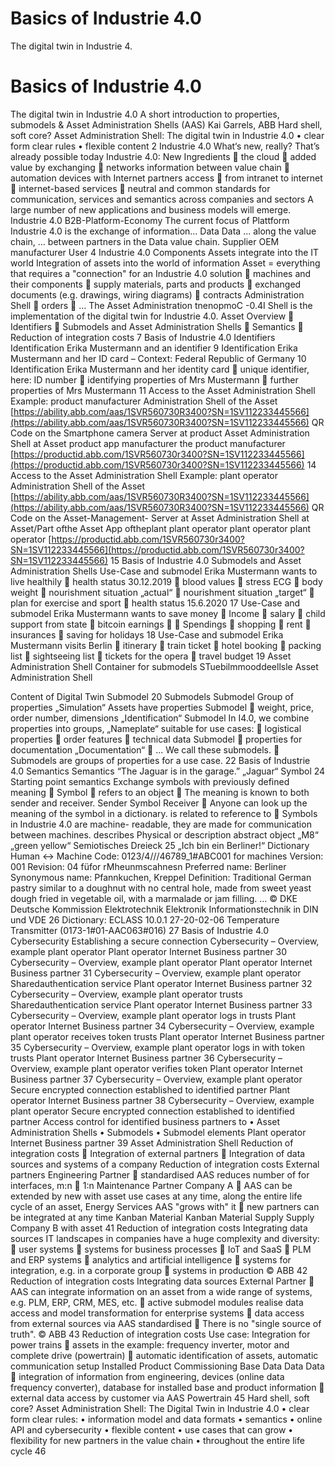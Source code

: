 # Basics of Industrie 4.0
The digital twin in Industrie 4.

# Basics of Industrie 4.0
The digital twin in Industrie 4.0
A short introduction to properties, submodels &
Asset Administration Shells (AAS)
Kai Garrels, ABB
Hard shell, soft core?
Asset Administration Shell:
The digital twin in Industrie 4.0
• clear form
clear rules
• flexible content
2
Industrie 4.0
What‘s new, really?
That’s already possible today Industrie 4.0: New Ingredients
 the cloud
 added value by exchanging
 networks information between value chain
 automation devices with Internet partners
access
 from intranet to internet
 internet-based services  neutral and common
standards for communication,
services and semantics across
companies and sectors
A large number of new applications and business models will emerge.
Industrie 4.0
B2B-Platform-Economy
The current focus of
Plattform Industrie 4.0 is the
exchange of information...
Data Data
... along the value chain,
... between partners in the
Data
value chain.
Supplier OEM manufacturer User
4
Industrie 4.0 Components
Assets integrate into the IT world
Integration of assets into the world of information
Asset = everything that requires a "connection" for an Industrie 4.0 solution
 machines and their components
 supply materials, parts and products
 exchanged documents
(e.g. drawings, wiring diagrams)
 contracts Administration Shell
 orders
 …
The Asset Administration
tnenopmoC
-0.4I Shell is the implementation
of the digital twin for
Industrie 4.0.
Asset
Overview
 Identifiers
 Submodels and Asset Administration Shells
 Semantics
 Reduction of integration costs
7
Basis of Industrie 4.0
Identifiers
Identification
Erika Mustermann and an identifier
9
Identification
Erika Mustermann and her ID card –
Context: Federal Republic of Germany
10
Identification
Erika Mustermann and her identity card
 unique identifier, here: ID number
 identifying properties of Mrs Mustermann
 further properties of Mrs Mustermann
11
Access to the Asset Administration Shell
Example: product manufacturer
Administration Shell
of the Asset
[https://ability.abb.com/aas/1SVR560730R3400?SN=1SV112233445566](https://ability.abb.com/aas/1SVR560730R3400?SN=1SV112233445566)
QR Code on the Smartphone camera Server at product Asset Administration Shell at
Asset product app manufacturer the product manufacturer
[https://productid.abb.com/1SVR560730r3400?SN=1SV112233445566](https://productid.abb.com/1SVR560730r3400?SN=1SV112233445566)
14
Access to the Asset Administration Shell
Example: plant operator
Administration Shell
of the Asset
[https://ability.abb.com/aas/1SVR560730R3400?SN=1SV112233445566](https://ability.abb.com/aas/1SVR560730R3400?SN=1SV112233445566)
QR Code on the
Asset-Management- Server at Asset Administration Shell at
Asset/Part ofthe
Asset App oftheplant plant operator plant operator
plant
operator
[https://productid.abb.com/1SVR560730r3400?SN=1SV112233445566](https://productid.abb.com/1SVR560730r3400?SN=1SV112233445566)
15
Basis of Industrie 4.0
Submodels and Asset Administration
Shells
Use-Case and submodel
Erika Mustermann wants to live healthily
 health status 30.12.2019
 blood values
 stress ECG
 body weight
 nourishment situation „actual“
 nourishment situation „target“
 plan for exercise and sport
 health status 15.6.2020
17
Use-Case and submodel
Erika Mustermann wants to save money
 Income
 salary
 child support from state
 bitcoin earnings 
 Spendings
 shopping
 rent
 insurances
 saving for holidays
18
Use-Case and submodel
Erika Mustermann visits Berlin
 itinerary
 train ticket
 hotel booking
 packing list
 sightseeing list
 tickets for the opera
 travel budget
19
Asset Administration Shell
Container for submodels
STuebilmmooddeellsle
Asset Administration Shell

Content of
Digital Twin
Submodel
20
Submodels
Submodel
Group of properties
„Simulation“
Assets have properties
Submodel
 weight, price, order number, dimensions „Identification“
Submodel
In I4.0, we combine properties into groups,
„Nameplate“
suitable for use cases:
 logistical properties
 order features
 technical data Submodel
 properties for documentation „Documentation“
 ...
We call these submodels.
 Submodels are groups of properties for a use
case.
22
Basis of Industrie 4.0
Semantics
Semantics
“The Jaguar is in the garage.”
„Jaguar“
Symbol
24
Starting point semantics
Exchange symbols with previously defined meaning
 Symbol
 refers to an object
 The meaning is known to both sender
and receiver.
Sender Symbol Receiver
 Anyone can look up the meaning of
the symbol in a dictionary.
is related to reference to
 Symbols in Industrie 4.0 are machine-
readable, they are made for
communication between machines.
describes
Physical or description
abstract
object
„M8“ „green yellow“
Semiotisches Dreieck
25
„Ich bin ein Berliner!“
Dictionary Human <-> Machine
Code: 0123/4///46789_1#ABC001
for machines
Version: 001
Revision: 04
füfor rMheunmscahnesn
Preferred name: Berliner
Synonymous name: Pfannkuchen, Kreppel
Definition: Traditional German pastry similar to a doughnut
with no central hole, made from sweet yeast
dough fried in vegetable oil, with a marmalade or
jam filling.
…
© DKE Deutsche Kommission Elektrotechnik Elektronik Informationstechnik in DIN und VDE
26
Dictionary: ECLASS 10.0.1
27-20-02-06 Temperature Transmitter
(0173-1#01-AAC063#016)
27
Basis of Industrie 4.0
Cybersecurity
Establishing a secure connection
Cybersecurity – Overview, example plant operator
Plant operator Internet Business partner
30
Cybersecurity – Overview, example plant operator
Plant operator Internet Business partner
31
Cybersecurity – Overview, example plant operator
Sharedauthentication
service
Plant operator Internet Business partner
32
Cybersecurity – Overview, example plant operator
trusts
Sharedauthentication
service
Plant operator Internet Business partner
33
Cybersecurity – Overview, example plant operator
logs in
trusts
Plant operator Internet Business partner
34
Cybersecurity – Overview, example plant operator
receives token
trusts
Plant operator Internet Business partner
35
Cybersecurity – Overview, example plant operator
logs in with
token
trusts
Plant operator Internet Business partner
36
Cybersecurity – Overview, example plant operator
verifies
token
Plant operator Internet Business partner
37
Cybersecurity – Overview, example plant operator
Secure encrypted connection
established to identified partner
Plant operator Internet Business partner
38
Cybersecurity – Overview, example plant operator
Secure encrypted connection
established to identified partner
Access control for identified
business partners to
• Asset Administration Shells
• Submodels
• Submodel elements
Plant operator Internet Business partner
39
Asset Administration Shell
Reduction of integration costs
 Integration of external partners
 Integration of data sources and systems of a company
Reduction of integration costs
External partners
Engineering
Partner
 standardised AAS reduces
number of for interfaces,
m:n  1:n Maintenance
Partner
Company A
 AAS can be extended by new
with asset
use cases at any time, along
the entire life cycle of an asset,
Energy Services
AAS "grows with" it
 new partners can be
integrated at any time
Kanban Material
Kanban Material
Supply
Supply
Company B
with asset
41
Reduction of integration costs
Integrating data sources
IT landscapes in companies
have a huge complexity and
diversity:
 user systems
 systems for business
processes
 IoT and SaaS
 PLM and ERP systems
 analytics and artificial
intelligence
 systems for integration,
e.g. in a corporate group
 systems in production
© ABB
42
Reduction of integration costs
Integrating data sources External
Partner
 AAS can integrate information on an
asset from a wide range of systems,
e.g. PLM, ERP, CRM, MES, etc.
 active submodel modules realise data
access and model transformation for
enterprise systems
 data access from external sources via
AAS standardised
 There is no "single source of truth".
© ABB
43
Reduction of integration costs
Use case: Integration for power trains
 assets in the example:
frequency inverter, motor and
complete drive (powertrain)
 automatic identification of
assets, automatic
communication setup Installed Product Commissioning
Base Data Data Data
 integration of information from
engineering, devices (online
data frequency converter),
database for installed base and
product information
 external data access by
customer via AAS
Powertrain
45
Hard shell, soft core?
Asset Administration Shell:
The Digital Twin in Industrie 4.0
• clear form
clear rules:
• information model and data formats
• semantics
• online API and cybersecurity
• flexible content
• use cases that can grow
• flexibility for new partners in the value chain
• throughout the entire life cycle
46